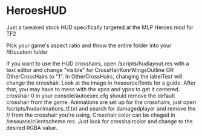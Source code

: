 HeroesHUD
=========

Just a tweaked stock HUD specifically targeted at the MLP Heroes mod for TF2

Pick your game's aspect ratio and throw the entire folder into your /tf/custom folder

If you want to use the HUD crosshairs, open /scripts/hudlayout.res with a text editor and change "visible" for CrossHairKonrWingsOutline OR OtherCrossHairs to "1".
In OtherCrossHairs, changing the labelText will change the crosshair. Look at the image in /resource/fonts for a guide.
After that, you may have to mess with the xpos and ypos to get it centered. crosshair 0 in your console/autoexec.cfg should remove the default crosshair from the game.
Animations are set up for the crosshairs, just open /scripts/hudanimations_tf.txt and search for damagedplayer and remove the // from the crosshair you're using.
Crosshair color can be chaged in /resource/clientscheme.res. Just look for crosshaircolor and change to the desired RGBA value.